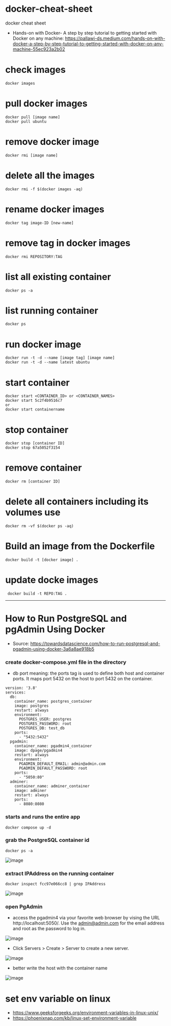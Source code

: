 # docker-cheat-sheet
docker cheat sheet


- Hands-on with Docker- A step by step tutorial to getting started with Docker on any machine: https://pallawi-ds.medium.com/hands-on-with-docker-a-step-by-step-tutorial-to-getting-started-with-docker-on-any-machine-55ec923a2b02


# check images
```
docker images
```

# pull docker images
```
docker pull [image name]
docker pull ubuntu
```

# remove docker image
```
docker rmi [image name]
```

# delete all the images
```
docker rmi -f $(docker images -aq)
```

# rename docker images
```
docker tag image-ID [new-name]
```

# remove tag in docker images
```
docker rmi REPOSITORY:TAG
```

# list all existing container
```
docker ps -a
```

# list running container
```
docker ps
```

# run docker image
```
docker run -t -d --name [image tag] [image name]
docker run -t -d --name latest ubuntu
```

# start container
```
docker start <CONTAINER_ID> or <CONTAINER_NAMES>
docker start 5c2f4b9516c7
or 
docker start containername
```

# stop container
```
docker stop [container ID]
docker stop 67a5052f3154
```

# remove container
```
docker rm [container ID]
```

# delete all containers including its volumes use
```
docker rm -vf $(docker ps -aq)
```

# Build an image from the Dockerfile
```
docker build -t [docker image] .
```

# update docke images
```
 docker build -t REPO:TAG .
```
------------------------------------------------------
# How to Run PostgreSQL and pgAdmin Using Docker
- Source: https://towardsdatascience.com/how-to-run-postgresql-and-pgadmin-using-docker-3a6a8ae918b5

### create docker-compose.yml file in the directory
- db port meaning: the ports tag is used to define both host and container ports. It maps port 5432 on the host to port 5432 on the container.
```
version: '3.8'
services:
  db:
    container_name: postgres_container
    image: postgres
    restart: always
    environment:
      POSTGRES_USER: postgres
      POSTGRES_PASSWORD: root
      POSTGRES_DB: test_db
    ports:
      - "5432:5432"
  pgadmin:
    container_name: pgadmin4_container
    image: dpage/pgadmin4
    restart: always
    environment:
      PGADMIN_DEFAULT_EMAIL: admin@admin.com
      PGADMIN_DEFAULT_PASSWORD: root
    ports:
      - "5050:80"
  adminer:
    container_name: adminer_container
    image: adminer
    restart: always
    ports:
      - 8080:8080
```

### starts and runs the entire app
```
docker compose up -d
```

### grab the PostgreSQL container id
```
docker ps -a
```
![image](https://user-images.githubusercontent.com/33756873/168673182-02505214-c51c-4a3a-a243-82116a689552.png)

### extract IPAddress on the running container
```
docker inspect fcc97e066cc8 | grep IPAddress
```
![image](https://user-images.githubusercontent.com/33756873/168674237-dbe014a3-e191-4483-b449-73562f4dfd53.png)


### open PgAdmin
- access the pgadmin4 via your favorite web browser by vising the URL http://localhost:5050/. Use the admin@admin.com for the email address and root as the password to log in.

![image](https://user-images.githubusercontent.com/33756873/168674105-ce995386-9170-42b9-882f-2ddaf0083906.png)


- Click Servers > Create > Server to create a new server.

![image](https://user-images.githubusercontent.com/33756873/168674144-c70e559b-ec7f-4d8d-b27d-cddac3ff0c5f.png)



- better write the host with the container name

![image](https://user-images.githubusercontent.com/33756873/168674708-e363cc6b-6130-4734-b86b-959857f52543.png)


# set env variable on linux
- https://www.geeksforgeeks.org/environment-variables-in-linux-unix/
- https://phoenixnap.com/kb/linux-set-environment-variable
